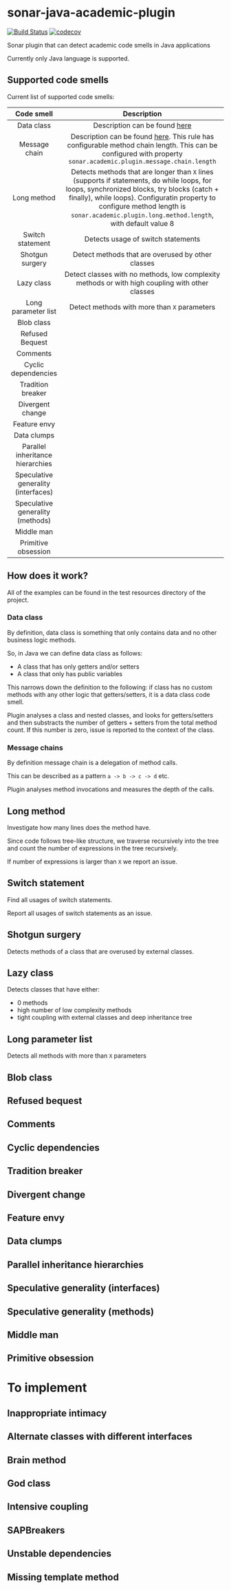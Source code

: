 # sonar-java-academic-plugin

[![Build Status](https://travis-ci.org/Zukkari/sonar-java-academic-plugin.svg?branch=master)](https://travis-ci.org/Zukkari/sonar-java-academic-plugin)
[![codecov](https://codecov.io/gh/Zukkari/sonar-java-academic-plugin/branch/master/graph/badge.svg)](https://codecov.io/gh/Zukkari/sonar-java-academic-plugin)

Sonar plugin that can detect academic code smells in Java applications

Currently only Java language is supported.

## Supported code smells

Current list of supported code smells:

| Code smell | Description | 
| :---: | :---: |
| Data class | Description can be found [here](https://refactoring.guru/smells/data-class) |
| Message chain | Description can be found [here](https://refactoring.guru/smells/message-chains). This rule has configurable method chain length. This can be configured with property `sonar.academic.plugin.message.chain.length` |
| Long method | Detects methods that are longer than `X` lines (supports if statements, do while loops, for loops, synchronized blocks, try blocks (catch + finally), while loops). Configuratin property to configure method length is `sonar.academic.plugin.long.method.length`, with default value 8 | 
| Switch statement | Detects usage of switch statements |
| Shotgun surgery | Detect methods that are overused by other classes |
| Lazy class | Detect classes with no methods, low complexity methods or with high coupling with other classes |
| Long parameter list | Detect methods with more than `X` parameters |
| Blob class | |
| Refused Bequest | |
| Comments | |
| Cyclic dependencies | |
| Tradition breaker | |
| Divergent change | |
| Feature envy | |
| Data clumps | |
| Parallel inheritance hierarchies | |
| Speculative generality (interfaces) | |
| Speculative generality (methods) | |
| Middle man | |
| Primitive obsession | |

## How does it work?

All of the examples can be found in the test resources directory of the project.

### Data class

By definition, data class is something that only contains data and no other business logic methods.

So, in Java we can define data class as follows:

- A class that has only getters and/or setters
- A class that only has public variables

This narrows down the definition to the following: if class has no custom methods with any other logic that getters/setters, it is a data class code smell.

Plugin analyses a class and nested classes, and looks for getters/setters and then substracts the number of getters + setters from the total method count. If this number is zero, issue is reported to the context of the class.

### Message chains

By definition message chain is a delegation of method calls.

This can be described as a pattern `a -> b -> c -> d` etc.

Plugin analyses method invocations and measures the depth of the calls. 

## Long method

Investigate how many lines does the method have.

Since code follows tree-like structure, we traverse recursively into the tree and count the number of expressions in the tree recursively.

If number of expressions is larger than `X` we report an issue.

## Switch statement

Find all usages of switch statements.

Report all usages of switch statements as an issue.

## Shotgun surgery

Detects methods of a class that are overused by external classes.

## Lazy class

Detects classes that have either:
- 0 methods
- high number of low complexity methods
- tight coupling with external classes and deep inheritance tree

## Long parameter list

Detects all methods with more than `X` parameters

## Blob class
 
## Refused bequest

## Comments

## Cyclic dependencies

## Tradition breaker

## Divergent change

## Feature envy

## Data clumps

## Parallel inheritance hierarchies

## Speculative generality (interfaces)

## Speculative generality (methods)

## Middle man

## Primitive obsession

# To implement

## Inappropriate intimacy

## Alternate classes with different interfaces

## Brain method

## God class

## Intensive coupling

## SAPBreakers

## Unstable dependencies

## Missing template method

